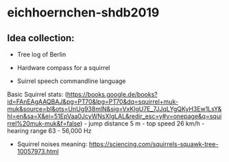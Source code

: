# eichhoernchen-shdb2019

## Idea collection:

- Tree log of Berlin

- Hardware compass for a squirrel

- Suirrel speech commandline language

Basic Squirrel stats:
    (https://books.google.de/books?id=FAnEAgAAQBAJ&pg=PT70&lpg=PT70&dq=squirrel+muk-muk&source=bl&ots=UnUg938mlN&sig=VxKlgU7E_7JJqLYgQKyH3Ew1LsY&hl=en&sa=X&ei=51EpVaa0JcyWNsXIgLAL&redir_esc=y#v=onepage&q=squirrel%20muk-muk&f=false)
    - jump distance 5 m
    - top speed 26 km/h
    - hearing range 63 - 56,000 Hz
    
- Squirrel noises meaning:
    https://sciencing.com/squirrels-squawk-tree-10057973.html
    
